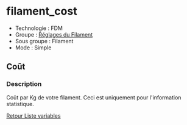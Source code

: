 # filament_cost

* Technologie : FDM
* Groupe : [Réglages du Filament](../filament_settings/filament_settings.md)
* Sous groupe : Filament
* Mode : Simple

## Coût

### Description

Coût par Kg de votre filament. Ceci est uniquement pour l'information statistique.

[Retour Liste variables](variable_list.md)